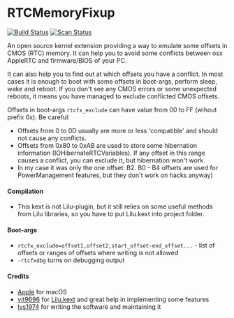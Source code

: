 RTCMemoryFixup
==============

[![Build Status](https://github.com/acidanthera/RTCMemoryFixup/workflows/CI/badge.svg?branch=master)](https://github.com/acidanthera/RTCMemoryFixup/actions) [![Scan Status](https://scan.coverity.com/projects/22195/badge.svg?flat=1)](https://scan.coverity.com/projects/22195)

An open source kernel extension providing a way to emulate some offsets in CMOS (RTC) memory. It can help you to avoid some conflicts between osx AppleRTC and firmware/BIOS of your PC.

It can also help you to find out at which offsets you have a conflict. In most cases it is enough to boot with some offsets in boot-args, perform sleep, wake and reboot. If you don't see any CMOS errors or some unexpected reboots, it means you have managed to exclude conflicted CMOS offsets.

Offsets in boot-args `rtcfx_exclude` can have value from 00 to FF (wihout prefix 0x). Be careful:

- Offsets from 0 to 0D usually are more or less 'compatible' and should not cause any conflicts.
- Offsets from 0x80 to 0xAB are used to store some hibernation information (IOHibernateRTCVariables). If any offset in this range causes a conflict, you can exclude it, but hibernation won't work.
- In my case it was only the one offset: B2. B0 - B4 offsets are used for PowerManagement features, but they don't work on hacks anyway)

#### Compilation
- This kext is not Lilu-plugin, but it still relies on some useful methods from Lilu libraries, so you have to put Lilu.kext into project folder.

#### Boot-args
- `rtcfx_exclude=offset1,offset2,start_offset-end_offset...` -  list of offsets or ranges of offsets where writing is not allowed
- `-rtcfxdbg` turns on debugging output

#### Credits
- [Apple](https://www.apple.com) for macOS  
- [vit9696](https://github.com/vit9696) for [Lilu.kext](https://github.com/vit9696/Lilu) and great help in implementing some features 
- [lvs1974](https://applelife.ru/members/lvs1974.53809/) for writing the software and maintaining it


